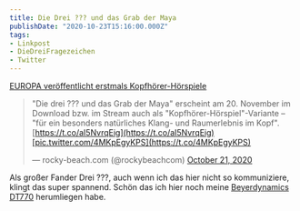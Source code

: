 ```yaml
---
title: Die Drei ??? und das Grab der Maya
publishDate: "2020-10-23T15:16:00.000Z"
tags:
- Linkpost
- DieDreiFragezeichen
- Twitter
---
```


[EUROPA veröffentlicht erstmals Kopfhörer-Hörspiele](https://www.kuehlpr.de/download/europa-veroeffentlicht-erstmals-kopfhoerer-hoerspiele)

> "Die drei ??? und das Grab der Maya" erscheint am 20. November im Download bzw. im Stream auch als "Kopfhörer-Hörspiel"-Variante – "für ein besonders natürliches Klang- und Raumerlebnis im Kopf". [https://t.co/aI5NvrqEig](https://t.co/aI5NvrqEig)[pic.twitter.com/4MKpEgyKPS](https://t.co/4MKpEgyKPS)
> 
> — rocky-beach.com (@rockybeachcom) [October 21, 2020](https://twitter.com/rockybeachcom/status/1318994024255180800?ref_src=twsrc%5Etfw)

Als großer Fander Drei ???, auch wenn ich das hier nicht so kommuniziere, klingt das super spannend. Schön das ich hier noch meine [Beyerdynamics DT770](https://www.beyerdynamic.de/dt-770-pro.html) herumliegen habe.

<!--more-->
